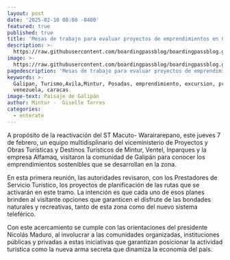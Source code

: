 ```yaml
---
layout: post
date: '2025-02-10 08:08 -0400'
featured: true
published: true
title: 'Mesas de trabajo para evaluar proyectos de emprendimientos en Galipán '
description: >-
  https://raw.githubusercontent.com/boardingpassblog/boardingpassblog.github.io/refs/heads/main/assets/images/Galipan.jpg
image: >-
  https://raw.githubusercontent.com/boardingpassblog/boardingpassblog.github.io/refs/heads/main/assets/images/Galipan.jpg
pagedescription: 'Mesas de trabajo para evaluar proyectos de emprendimientos en Galipán '
keywords: >-
  Galipan, Turismo,Avila,Mintur, Posadas, emprendimiento, excursion, proyectos,
  venezuela, caracas
image-text: Paisaje de Galipán
author: Mintur -  Giselle Torres
categories:
  - enterate
---
```

A propósito de la reactivación del ST Macuto- Warairarepano, este jueves 7 de febrero, un equipo multidisplinario del viceministerio de Proyectos y Obras Turísticas y Destinos Turísticos de Mintur, Ventel, Inparques y la empresa  Alfamaq, visitaron la comunidad de Galipán para conocer los emprendimientos sostenibles que se desarrollan en la zona.

En esta primera reunión, las autoridades revisaron, con los Prestadores de Servicio Turístico, los proyectos de planificación de las rutas que se activarán en este tramo. La intención es que cada uno de esos planes brinden al visitante opciones que garanticen el disfrute de las bondades naturales y recreativas, tanto de esta zona como del nuevo sistema teleférico.

Con este acercamiento se cumple con las orientaciones del presidente Nicolás Maduro, al involucrar a las comunidades organizadas, instituciones públicas y privadas a estas iniciativas que garantizan posicionar la actividad turística como la nueva arma secreta que dinamiza la economía del país.